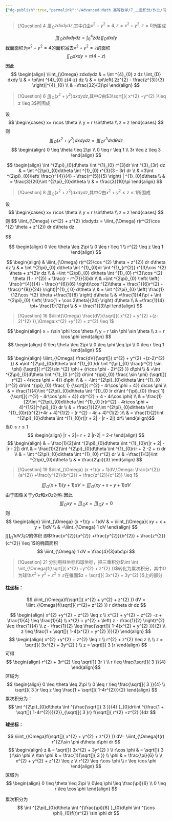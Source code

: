 ```yaml
---
{"dg-publish":true,"permalink":"/Advanced Math 高等数学/7_二重积分/作业/习题7.3/","tags":["高数","微积分"]}
---
```




> [!Question] 4
> $\iiint_{\Omega} zdxdydz,$其中$\Omega$由$x^{2} + y^{2} = 4 , z = x^{2}  +y^{2},z=0$所围成


<style> .container {font-family: sans-serif; text-align: center;} .button-wrapper button {z-index: 1;height: 40px; width: 100px; margin: 10px;padding: 5px;} .excalidraw .App-menu_top .buttonList { display: flex;} .excalidraw-wrapper { height: 800px; margin: 50px; position: relative;} :root[dir="ltr"] .excalidraw .layer-ui__wrapper .zen-mode-transition.App-menu_bottom--transition-left {transform: none;} </style><script src="https://cdn.jsdelivr.net/npm/react@17/umd/react.production.min.js"></script><script src="https://cdn.jsdelivr.net/npm/react-dom@17/umd/react-dom.production.min.js"></script><script type="text/javascript" src="https://cdn.jsdelivr.net/npm/@excalidraw/excalidraw@0/dist/excalidraw.production.min.js"></script><div id="习题73.4.excalidraw.md1"></div><script>(function(){const InitialData={"type":"excalidraw","version":2,"source":"https://github.com/zsviczian/obsidian-excalidraw-plugin/releases/tag/2.6.7","elements":[{"id":"sxRSWd1r3xb95c6HwE6fO","type":"arrow","x":-80.77214686413703,"y":197.6624984741211,"width":280.3721834852308,"height":0,"angle":0,"strokeColor":"#1e1e1e","backgroundColor":"transparent","fillStyle":"solid","strokeWidth":1,"strokeStyle":"solid","roughness":0,"opacity":100,"groupIds":[],"frameId":null,"index":"a0","roundness":{"type":2},"seed":1557694087,"version":116,"versionNonce":509150686,"isDeleted":false,"boundElements":[],"updated":1740588279316,"link":null,"locked":false,"points":[[0,0],[280.3721834852308,0]],"lastCommittedPoint":null,"startBinding":null,"endBinding":null,"startArrowhead":null,"endArrowhead":"arrow","elbowed":false},{"id":"HkuVNdRiG103ZqgcJvD9x","type":"arrow","x":-82.79998779296875,"y":199.2624740600586,"width":142.5564674837242,"height":142.55646748372413,"angle":0,"strokeColor":"#1e1e1e","backgroundColor":"transparent","fillStyle":"solid","strokeWidth":1,"strokeStyle":"solid","roughness":0,"opacity":100,"groupIds":[],"frameId":null,"index":"a1","roundness":{"type":2},"seed":1665991241,"version":116,"versionNonce":115060382,"isDeleted":false,"boundElements":[],"updated":1740588399095,"link":null,"locked":false,"points":[[0,0],[-142.5564674837242,142.55646748372413]],"lastCommittedPoint":null,"startBinding":null,"endBinding":null,"startArrowhead":null,"endArrowhead":"arrow","elbowed":false},{"id":"x-GmxtF2pWjlRQfCRsiv4","type":"arrow","x":-80.39999389648438,"y":197.6624984741211,"width":1.4210854715202004e-14,"height":258.40000915527344,"angle":0,"strokeColor":"#1e1e1e","backgroundColor":"transparent","fillStyle":"solid","strokeWidth":1,"strokeStyle":"solid","roughness":0,"opacity":100,"groupIds":[],"frameId":null,"index":"a2","roundness":{"type":2},"seed":1549004073,"version":62,"versionNonce":1290311518,"isDeleted":false,"boundElements":[],"updated":1740588283965,"link":null,"locked":false,"points":[[0,0],[1.4210854715202004e-14,-258.40000915527344]],"lastCommittedPoint":null,"startBinding":null,"endBinding":null,"startArrowhead":null,"endArrowhead":"arrow","elbowed":false},{"id":"eGlLeVn7wM57I4jLj6QXA","type":"ellipse","x":-162.857327419304,"y":167.05641745571714,"width":163.20004272460938,"height":61.74244841403139,"angle":0,"strokeColor":"#1e1e1e","backgroundColor":"transparent","fillStyle":"solid","strokeWidth":1,"strokeStyle":"solid","roughness":0,"opacity":100,"groupIds":[],"frameId":null,"index":"a3","roundness":{"type":2},"seed":667419806,"version":362,"versionNonce":1207721054,"isDeleted":false,"boundElements":null,"updated":1740588545804,"link":null,"locked":false},{"id":"VMAYMbrYlxXI2mKx_9EDC","type":"line","x":-79.1721407606214,"y":196.3237308588592,"width":119.40001678466798,"height":119.40001678466795,"angle":0,"strokeColor":"#1e1e1e","backgroundColor":"transparent","fillStyle":"solid","strokeWidth":1,"strokeStyle":"solid","roughness":0,"opacity":100,"groupIds":[],"frameId":null,"index":"a4","roundness":{"type":2},"seed":331134814,"version":73,"versionNonce":1005001858,"isDeleted":false,"boundElements":null,"updated":1740588338756,"link":null,"locked":false,"points":[[0,0],[119.40001678466798,-119.40001678466795]],"lastCommittedPoint":null,"startBinding":null,"endBinding":null,"startArrowhead":null,"endArrowhead":null},{"id":"5Z_tG6p03XChrcyRQ3jqE","type":"line","x":-80.37215296765265,"y":196.72372475534357,"width":104.71724249734996,"height":104.71724249734993,"angle":0,"strokeColor":"#1e1e1e","backgroundColor":"transparent","fillStyle":"solid","strokeWidth":1,"strokeStyle":"solid","roughness":0,"opacity":100,"groupIds":[],"frameId":null,"index":"a5","roundness":{"type":2},"seed":806232286,"version":170,"versionNonce":2107142558,"isDeleted":false,"boundElements":null,"updated":1740588409461,"link":null,"locked":false,"points":[[0,0],[-104.71724249734996,-104.71724249734993]],"lastCommittedPoint":null,"startBinding":null,"endBinding":null,"startArrowhead":null,"endArrowhead":null},{"id":"op-QZbTZcZYmrnZ5b72y6","type":"ellipse","x":-162.60400929731765,"y":77.36737836957516,"width":163.20004272460938,"height":61.74244841403139,"angle":0,"strokeColor":"#1e1e1e","backgroundColor":"transparent","fillStyle":"solid","strokeWidth":1,"strokeStyle":"solid","roughness":0,"opacity":100,"groupIds":[],"frameId":null,"index":"a7","roundness":{"type":2},"seed":2100773954,"version":462,"versionNonce":1400690590,"isDeleted":false,"boundElements":[],"updated":1740588533222,"link":null,"locked":false},{"id":"q1pvdIIp3k7nbjiuWt61c","type":"line","x":-164.93514700940858,"y":200.90248201368837,"width":0,"height":150.39693294455216,"angle":0,"strokeColor":"#1e1e1e","backgroundColor":"transparent","fillStyle":"solid","strokeWidth":1,"strokeStyle":"solid","roughness":0,"opacity":100,"groupIds":[],"frameId":null,"index":"a8","roundness":{"type":2},"seed":1511219742,"version":195,"versionNonce":178263682,"isDeleted":false,"boundElements":null,"updated":1740588512227,"link":null,"locked":false,"points":[[0,0],[0,-150.39693294455216]],"lastCommittedPoint":null,"startBinding":null,"endBinding":null,"startArrowhead":null,"endArrowhead":null},{"id":"-GuRFQbFe2S1jA4jTiCFU","type":"line","x":0.5014884831261668,"y":201.3876722153985,"width":0,"height":150.39693294455216,"angle":0,"strokeColor":"#1e1e1e","backgroundColor":"transparent","fillStyle":"solid","strokeWidth":1,"strokeStyle":"solid","roughness":0,"opacity":100,"groupIds":[],"frameId":null,"index":"a9","roundness":{"type":2},"seed":1555566878,"version":241,"versionNonce":1487482014,"isDeleted":false,"boundElements":[],"updated":1740588557118,"link":null,"locked":false,"points":[[0,0],[0,-150.39693294455216]],"lastCommittedPoint":null,"startBinding":null,"endBinding":null,"startArrowhead":null,"endArrowhead":null},{"id":"OnyptIHE","type":"text","x":163.51236729118511,"y":153.84278012639282,"width":11,"height":25,"angle":0,"strokeColor":"#1e1e1e","backgroundColor":"transparent","fillStyle":"solid","strokeWidth":1,"strokeStyle":"solid","roughness":0,"opacity":100,"groupIds":[],"frameId":null,"index":"aA","roundness":null,"seed":2007047454,"version":15,"versionNonce":877058050,"isDeleted":false,"boundElements":null,"updated":1740588571833,"link":null,"locked":false,"text":"y","rawText":"y","fontSize":20,"fontFamily":5,"textAlign":"left","verticalAlign":"top","containerId":null,"originalText":"y","autoResize":true,"lineHeight":1.25},{"id":"DPijy1cd","type":"text","x":-61.11275351102398,"y":-54.28713229739485,"width":12,"height":25,"angle":0,"strokeColor":"#1e1e1e","backgroundColor":"transparent","fillStyle":"solid","strokeWidth":1,"strokeStyle":"solid","roughness":0,"opacity":100,"groupIds":[],"frameId":null,"index":"aB","roundness":null,"seed":2035171202,"version":6,"versionNonce":282866334,"isDeleted":false,"boundElements":null,"updated":1740588574697,"link":null,"locked":false,"text":"z","rawText":"z","fontSize":20,"fontFamily":5,"textAlign":"left","verticalAlign":"top","containerId":null,"originalText":"z","autoResize":true,"lineHeight":1.25},{"id":"RyJpq0Zd","type":"text","x":-217.33146918561934,"y":270.2791009812294,"width":12,"height":25,"angle":0,"strokeColor":"#1e1e1e","backgroundColor":"transparent","fillStyle":"solid","strokeWidth":1,"strokeStyle":"solid","roughness":0,"opacity":100,"groupIds":[],"frameId":null,"index":"aC","roundness":null,"seed":2144155138,"version":4,"versionNonce":2040143170,"isDeleted":false,"boundElements":null,"updated":1740588576917,"link":null,"locked":false,"text":"x","rawText":"x","fontSize":20,"fontFamily":5,"textAlign":"left","verticalAlign":"top","containerId":null,"originalText":"x","autoResize":true,"lineHeight":1.25},{"id":"zxYrs0Yb","type":"image","x":-59.64719248088085,"y":231.6469975190706,"width":73.23758601249949,"height":16.275019113888774,"angle":0,"strokeColor":"#000000","backgroundColor":"transparent","fillStyle":"hachure","strokeWidth":1,"strokeStyle":"solid","roughness":1,"opacity":100,"roundness":null,"seed":22516,"version":83,"versionNonce":1926587742,"updated":1740588604144,"isDeleted":false,"groupIds":[],"boundElements":[],"link":null,"locked":false,"fileId":"f6632b2281aba5caa771fe5ccf0055bc1dd1ee7e","scale":[1,1],"index":"aD","frameId":null,"status":"pending","crop":null}],"appState":{"theme":"dark","viewBackgroundColor":"#ffffff","currentItemStrokeColor":"#1e1e1e","currentItemBackgroundColor":"transparent","currentItemFillStyle":"solid","currentItemStrokeWidth":1,"currentItemStrokeStyle":"solid","currentItemRoughness":0,"currentItemOpacity":100,"currentItemFontFamily":5,"currentItemFontSize":20,"currentItemTextAlign":"left","currentItemStartArrowhead":null,"currentItemEndArrowhead":"arrow","currentItemArrowType":"round","scrollX":416.60740302376905,"scrollY":129.07624585169646,"zoom":{"value":1.64897},"currentItemRoundness":"round","gridSize":20,"gridStep":5,"gridModeEnabled":false,"gridColor":{"Bold":"rgba(217, 217, 217, 0.5)","Regular":"rgba(230, 230, 230, 0.5)"},"currentStrokeOptions":null,"frameRendering":{"enabled":true,"clip":true,"name":true,"outline":true},"objectsSnapModeEnabled":false,"activeTool":{"type":"selection","customType":null,"locked":false,"lastActiveTool":null}},"files":{}};InitialData.scrollToContent=true;App=()=>{const e=React.useRef(null),t=React.useRef(null),[n,i]=React.useState({width:void 0,height:void 0});return React.useEffect(()=>{i({width:t.current.getBoundingClientRect().width,height:t.current.getBoundingClientRect().height});const e=()=>{i({width:t.current.getBoundingClientRect().width,height:t.current.getBoundingClientRect().height})};return window.addEventListener("resize",e),()=>window.removeEventListener("resize",e)},[t]),React.createElement(React.Fragment,null,React.createElement("div",{className:"excalidraw-wrapper",ref:t},React.createElement(ExcalidrawLib.Excalidraw,{ref:e,width:n.width,height:n.height,initialData:InitialData,viewModeEnabled:!0,zenModeEnabled:!0,gridModeEnabled:!1})))},excalidrawWrapper=document.getElementById("习题73.4.excalidraw.md1");ReactDOM.render(React.createElement(App),excalidrawWrapper);})();</script>

$$
\iiint_{\Omega} zdxdydz = \int ^{4}_{0} z dz \iint_{D} dxdy
$$
截面面积为$x^{2}  + y^{2} = 4$的面积减去$x^{2} + y^{2} = z$的面积
$$
\iint_{D} dxdy = \pi (4 - z)
$$
因此
$$
\begin{align}
\iiint_{\Omega} zdxdydz &  = \int ^{4}_{0} z dz \iint_{D} dxdy \\
 & = \pi\int ^{4}_{0} z(4-z) dz  \\
 & = \pi\left( 2z^{2} - \frac{z^{3}}{3} \right)|^{4}_{0} \\
 &  =\frac{32}{3}\pi
\end{align}
$$

> [!Question] 6
> $\iiint_{\Omega}  (x^{2} + y^{2} )dxdydz,$其中$\Omega$由$3\sqrt[]{ x^{2} +y^{2} }\leq z \leq 3$所围成

设
$$
\begin{cases}
x= r\cos \theta \\
y = r \sin\theta \\
z = z
\end{cases}
$$
则
$$
\iiint_{\Omega}  (x^{2} + y^{2} )dxdydz = \iiint_{\Omega}  r^{3}d r d\theta dz
$$
$$
\begin{align}
0 \leq \theta \leq 2\pi \\
0 \leq r \leq 1 \\
3r \leq z \leq 3
\end{align}
$$



$$
\begin{align}
\int ^{2\pi}_{0}d\theta \int ^{1}_{0} r^{3}dr \int ^{3}_{3r} dz
 & = \int ^{2\pi}_{0}d\theta \int ^{1}_{0} r^{3}(3 - 3r) dr \\
 & =3\int ^{2\pi}_{0}\left(  \frac{r^{4}}{4} - \frac{r^{5}}{5}  \right) | ^{1}_{0}d\theta \\
 & = \frac{3}{20}\int ^{2\pi}_{0}d\theta \\
 & = \frac{3}{10}\pi
\end{align}
$$

> [!Question] 8
> $\iiint_{\Omega}  (x^{2} + z^{2} )dxdydz,$其中$\Omega$由$x^{2} + y^{2} \leq z \leq 1$所围成

设
$$
\begin{cases}
x= r\cos \theta \\
y = r \sin\theta \\
z = z
\end{cases}
$$
则
$$
\iiint_{\Omega}  (x^{2} + z^{2} )dxdydz = \iiint_{\Omega} r(r^{2}\cos ^{2} \theta + z^{2}) dr d\theta dz

$$

$$
\begin{align}
0 \leq \theta \leq 2\pi \\
0 \leq r \leq 1 \\
r^{2} \leq z \leq 1
\end{align}
$$


$$
\begin{align}
 & \iiint_{\Omega} r(r^{2}\cos ^{2} \theta + z^{2}) dr d\theta dz \\
 & = \int ^{2\pi}_{0} d\theta \int ^{1}_{0}dr \int ^{1}_{r^{2}} r^{3}\cos ^{2} \theta + z^{2}r dz \\
 & =\int ^{2\pi}_{0} d\theta \int ^{1}_{0} r^{3}\cos ^{2} \theta (1 - r^{2}) + \frac{r - r^{7}}{3}dr \\
 & =\int ^{2\pi}_{0} \left( \left( \frac{r^{4}}{4} - \frac{r^{6}}{6} \right)\cos ^{2}\theta + \frac{1}{6}r^{2} - \frac{r^{8}}{24} \right)|^{1}_{ 0} d\theta \\ 
 & = \int ^{2\pi}_{0} \left( \frac{1}{12}\cos ^{2} \theta  +\frac{1}{8} \right) d\theta  \\
 & =\frac{1}{4}\pi + \int ^{2\pi}_{0} \left( \frac{1 + \cos 2\theta}{24} \right) d\theta  \\
 & =\frac{1}{4} \pi+ \frac{1}{12}\pi \\
 & = \frac{1}{3}\pi
\end{align}
$$



> [!Question] 16
> $\iiint{\Omega} \frac{dV}{\sqrt[]{ x^{2} + y^{2} +(z-2)^{2} }},\Omega:x^{2} +y^{2} + z^{2} \leq 1$

$$
\begin{align}
x = r\sin \phi \cos \theta \\
y = r \sin \phi \sin \theta \\
z = r \cos \phi
\end{align}
$$
$$
\begin{align}
0 \leq \theta \leq 2\pi \\
0 \leq \phi \leq \pi \\
0 \leq r \leq 1
\end{align}
$$
$$
\begin{align}
\iiint_{\Omega} \frac{dV}{\sqrt[]{ x^{2} + y^{2} +(z-2)^{2} }}
 & =\int ^{2\pi}_{0}d\theta \int ^{1}_{0 }dr \int ^{\pi}_{0} \frac{r^{2} \sin \phi} {\sqrt[]{ r^{2}\sin ^{2} \phi + (r\cos \phi - 2)^{2} }} d\phi \\
 & =\int ^{2\pi}_{0}d\theta \int ^{1}_{0 }r^{2} dr\int ^{\pi}_{0}  \frac{ \sin \phi} {\sqrt[]{ r^{2} - 4r\cos \phi + 4}} d\phi \\
 & = -\int ^{2\pi}_{0}d\theta \int ^{1}_{0 }r^{2} dr\int ^{\pi}_{0}  \frac{ 1} {\sqrt[]{ r^{2} - 4r\cos \phi + 4}} d\cos \phi \\
 & = \frac{1}{4}\int ^{2\pi}_{0}d\theta \int ^{1}_{0 }r dr\int ^{\pi}_{0}  \frac{ 1} {\sqrt[]{ r^{2} - 4r\cos \phi + 4}} d(r^{2} + 4 - 4r\cos \phi) \\
 & = \frac{1}{2}\int ^{2\pi}_{0}d\theta \int ^{1}_{0 }r(r^{2} - 4r\cos \phi + 4)^{1/2}|^{\pi}_{0} dr \\
 & = \frac{1}{2}\int ^{2\pi}_{0}d\theta \int ^{1}_{0}r((r^{2}+4r + 4)^{1/2} - (r ^{2} - 4r + 4)^{1/2} )\\
 & = \frac{1}{2}\int ^{2\pi}_{0}d\theta \int ^{1}_{0}r(|r + 2| - |r - 2|) dr\\
\end{align}$$
当$0 \leq r \leq 1$
$$
\begin{align}
|r + 2|= r + 2
|r-2| = 2-r
\end{align}
$$
$$
\begin{align}
 & = \frac{1}{2}\int ^{2\pi}_{0}d\theta \int ^{1}_{0}r(|r + 2| - |r - 2|) dr\\
 & = \frac{1}{2}\int ^{2\pi}_{0}d\theta \int ^{1}_{0}r(r + 2 -2 + r) dr \\
 & = \int ^{2\pi}_{0}d\theta \int ^{1}_{0} r^{2} dr \\
 & =\frac{1}{3}\int ^{2\pi}_{0}d\theta  \\
 & = \frac{2\pi}{3}
\end{align}
$$

> [!Question] 19
> $\iiint_{\Omega} (x +1)(y + 1)dV,\Omega: \frac{x^{2}}{a^{2}} +\frac{y^{2}}{b^{2}} + \frac{z^{2}}{c^{2}} \leq 1$

$$
\iiint_{\Omega} (x +1)(y + 1)dV   = \iiint_{\Omega}( xy + x + y + 1)dV 
$$
由于图像关于$yOz$和$xOz$对称
因此
$$
\iiint_{\Omega} xy =\iiint_{\Omega} x =\iiint_{\Omega} y  = 0
$$
则
$$
\begin{align}
\iiint_{\Omega} (x +1)(y + 1)dV  & = \iiint_{\Omega}( xy + x + y + 1)dV \\
 & =\iiint_{\Omega}  1 dV
\end{align}
$$
$\int \int \int_{\Omega}  1 dV$为$\Omega$的体积
即$\frac{x^{2}}{a^{2}} +\frac{y^{2}}{b^{2}} + \frac{z^{2}}{c^{2}} \leq 1$的椭圆面积
$$
\iiint_{\Omega}  1 dV = \frac{4}{3}abc\pi
$$

> [!Question] 21
> 分别用柱坐标和球坐标，把三重积分$\int \int \int_{\Omega}f(\sqrt[]{ x^{2} +y^{2} + z^{2} })$转化为累次积分，其中$\Omega$为球体$x^{2} + y^{2} + z^{2} \leq z$在锥面$z = \sqrt[]{ 3x^{2} + 3y^{2} }$上的部分

<div id="习题73.21.excalidraw.md2"></div><script>(function(){const InitialData={"type":"excalidraw","version":2,"source":"https://github.com/zsviczian/obsidian-excalidraw-plugin/releases/tag/2.6.7","elements":[{"id":"13JWYdyPMGXXk_-zvSxKu","type":"arrow","x":-13.20001220703125,"y":53.66246795654297,"width":256.00006103515625,"height":0,"angle":0,"strokeColor":"#1e1e1e","backgroundColor":"transparent","fillStyle":"solid","strokeWidth":1,"strokeStyle":"solid","roughness":0,"opacity":100,"groupIds":[],"frameId":null,"index":"a0","roundness":{"type":2},"seed":568281757,"version":39,"versionNonce":295848787,"isDeleted":false,"boundElements":null,"updated":1740646342405,"link":null,"locked":false,"points":[[0,0],[256.00006103515625,0]],"lastCommittedPoint":null,"startBinding":null,"endBinding":null,"startArrowhead":null,"endArrowhead":"arrow","elbowed":false},{"id":"u353Pl3xx31ti0j6zlHSM","type":"arrow","x":-12.39996337890625,"y":54.46251678466797,"width":154.39999389648438,"height":154.39999389648435,"angle":0,"strokeColor":"#1e1e1e","backgroundColor":"transparent","fillStyle":"solid","strokeWidth":1,"strokeStyle":"solid","roughness":0,"opacity":100,"groupIds":[],"frameId":null,"index":"a1","roundness":{"type":2},"seed":645534653,"version":41,"versionNonce":130500605,"isDeleted":false,"boundElements":null,"updated":1740646350746,"link":null,"locked":false,"points":[[0,0],[-154.39999389648438,154.39999389648435]],"lastCommittedPoint":null,"startBinding":null,"endBinding":null,"startArrowhead":null,"endArrowhead":"arrow","elbowed":false},{"id":"LDQNx7mAwGeJTjREBqirF","type":"arrow","x":-10.79998779296875,"y":53.66246795654297,"width":1.5987211554602254e-14,"height":233.59997558593753,"angle":0,"strokeColor":"#1e1e1e","backgroundColor":"transparent","fillStyle":"solid","strokeWidth":1,"strokeStyle":"solid","roughness":0,"opacity":100,"groupIds":[],"frameId":null,"index":"a2","roundness":{"type":2},"seed":306785469,"version":33,"versionNonce":229360531,"isDeleted":false,"boundElements":null,"updated":1740646355160,"link":null,"locked":false,"points":[[0,0],[1.5987211554602254e-14,-233.59997558593753]],"lastCommittedPoint":null,"startBinding":null,"endBinding":null,"startArrowhead":null,"endArrowhead":"arrow","elbowed":false},{"id":"XzYhCyDECJxQ50CyiHQkz","type":"ellipse","x":-72.39996337890625,"y":-73.53748321533203,"width":126.39996337890625,"height":126.39996337890625,"angle":0,"strokeColor":"#1e1e1e","backgroundColor":"transparent","fillStyle":"solid","strokeWidth":1,"strokeStyle":"solid","roughness":0,"opacity":100,"groupIds":[],"frameId":null,"index":"a3","roundness":{"type":2},"seed":2004338557,"version":274,"versionNonce":71548381,"isDeleted":false,"boundElements":null,"updated":1740646377558,"link":null,"locked":false},{"id":"f2wtt4CbSJAjtG1nPc0Ml","type":"ellipse","x":-24.399963378906254,"y":-72.73755645751953,"width":29.599975585937507,"height":125.60000610351562,"angle":0,"strokeColor":"#1e1e1e","backgroundColor":"transparent","fillStyle":"solid","strokeWidth":1,"strokeStyle":"dotted","roughness":0,"opacity":100,"groupIds":[],"frameId":null,"index":"a4","roundness":{"type":2},"seed":1374788019,"version":129,"versionNonce":1539328563,"isDeleted":false,"boundElements":null,"updated":1740646411768,"link":null,"locked":false},{"id":"mIRYTKQoxoh_QfvVqPKAr","type":"ellipse","x":-68.39990234375,"y":-18.33747100830078,"width":119.19995117187501,"height":21.5999755859375,"angle":0,"strokeColor":"#1e1e1e","backgroundColor":"transparent","fillStyle":"solid","strokeWidth":1,"strokeStyle":"dotted","roughness":0,"opacity":100,"groupIds":[],"frameId":null,"index":"a5","roundness":{"type":2},"seed":583244147,"version":73,"versionNonce":840293139,"isDeleted":false,"boundElements":null,"updated":1740646431349,"link":null,"locked":false},{"id":"Jas6tZET-xNQYn_H1YDaM","type":"line","x":-9.20001220703125,"y":54.46251678466797,"width":120.97382308687983,"height":209.5328079723246,"angle":0,"strokeColor":"#1971c2","backgroundColor":"transparent","fillStyle":"solid","strokeWidth":1,"strokeStyle":"dotted","roughness":0,"opacity":100,"groupIds":[],"frameId":null,"index":"a6","roundness":{"type":2},"seed":1842508371,"version":143,"versionNonce":1496749309,"isDeleted":false,"boundElements":null,"updated":1740646458461,"link":null,"locked":false,"points":[[0,0],[-120.97382308687983,-209.5328079723246]],"lastCommittedPoint":null,"startBinding":null,"endBinding":null,"startArrowhead":null,"endArrowhead":null},{"id":"cS6wz_oEU7iQIB3Aal7tj","type":"line","x":-9.20001220703125,"y":52.86248016357422,"width":121.52407148066186,"height":210.48586614713827,"angle":0,"strokeColor":"#1971c2","backgroundColor":"transparent","fillStyle":"solid","strokeWidth":1,"strokeStyle":"dotted","roughness":0,"opacity":100,"groupIds":[],"frameId":null,"index":"a7","roundness":{"type":2},"seed":1763762931,"version":49,"versionNonce":1137070781,"isDeleted":false,"boundElements":null,"updated":1740646464398,"link":null,"locked":false,"points":[[0,0],[121.52407148066186,-210.48586614713827]],"lastCommittedPoint":null,"startBinding":null,"endBinding":null,"startArrowhead":null,"endArrowhead":null},{"id":"GhGJdpQoc8K8Ow_N7F5Ah","type":"ellipse","x":-128.39996337890625,"y":-168.7375259399414,"width":239.199951171875,"height":28,"angle":0,"strokeColor":"#1971c2","backgroundColor":"transparent","fillStyle":"solid","strokeWidth":1,"strokeStyle":"solid","roughness":0,"opacity":100,"groupIds":[],"frameId":null,"index":"a8","roundness":{"type":2},"seed":9734013,"version":66,"versionNonce":1282525939,"isDeleted":false,"boundElements":null,"updated":1740646476074,"link":null,"locked":false},{"id":"6wHSrcklNd9XOzWekylSX","type":"ellipse","x":-61.199951171875,"y":-47.13751983642578,"width":105.5999755859375,"height":12.79998779296875,"angle":0,"strokeColor":"#1971c2","backgroundColor":"transparent","fillStyle":"solid","strokeWidth":1,"strokeStyle":"dashed","roughness":0,"opacity":100,"groupIds":[],"frameId":null,"index":"a9","roundness":{"type":2},"seed":1058378515,"version":68,"versionNonce":1100155315,"isDeleted":false,"boundElements":null,"updated":1740646634863,"link":null,"locked":false}],"appState":{"theme":"dark","viewBackgroundColor":"#ffffff","currentItemStrokeColor":"#1971c2","currentItemBackgroundColor":"transparent","currentItemFillStyle":"solid","currentItemStrokeWidth":1,"currentItemStrokeStyle":"dashed","currentItemRoughness":0,"currentItemOpacity":100,"currentItemFontFamily":5,"currentItemFontSize":20,"currentItemTextAlign":"left","currentItemStartArrowhead":null,"currentItemEndArrowhead":"arrow","currentItemArrowType":"round","scrollX":545,"scrollY":416.8625183105469,"zoom":{"value":1},"currentItemRoundness":"round","gridSize":null,"gridStep":5,"gridModeEnabled":false,"gridColor":{"Bold":"rgba(217, 217, 217, 0.5)","Regular":"rgba(230, 230, 230, 0.5)"},"currentStrokeOptions":null,"frameRendering":{"enabled":true,"clip":true,"name":true,"outline":true},"objectsSnapModeEnabled":false,"activeTool":{"type":"selection","customType":null,"locked":false,"lastActiveTool":null}},"files":{}};InitialData.scrollToContent=true;App=()=>{const e=React.useRef(null),t=React.useRef(null),[n,i]=React.useState({width:void 0,height:void 0});return React.useEffect(()=>{i({width:t.current.getBoundingClientRect().width,height:t.current.getBoundingClientRect().height});const e=()=>{i({width:t.current.getBoundingClientRect().width,height:t.current.getBoundingClientRect().height})};return window.addEventListener("resize",e),()=>window.removeEventListener("resize",e)},[t]),React.createElement(React.Fragment,null,React.createElement("div",{className:"excalidraw-wrapper",ref:t},React.createElement(ExcalidrawLib.Excalidraw,{ref:e,width:n.width,height:n.height,initialData:InitialData,viewModeEnabled:!0,zenModeEnabled:!0,gridModeEnabled:!1})))},excalidrawWrapper=document.getElementById("习题73.21.excalidraw.md2");ReactDOM.render(React.createElement(App),excalidrawWrapper);})();</script>

####  **柱坐标：**
$$
\iiint_{\Omega}f(\sqrt[]{ x^{2} + y^{2} + z^{2} }) dV = 
\iiint_{\Omega}f(\sqrt[]{ r^{2}+ z^{2} }) r d\theta dr dz
$$

$$
\begin{align}
x^{2} +y^{2} + z^{2} \leq z \\
x^{2} + y^{2} + z^{2} -z + \frac{1}{4} \leq \frac{1}{4} \\
x^{2} + y^{2} + \left( z - \frac{1}{2} \right)^{2} \leq \frac{1}{4}  \\
z - \frac{1}{2} \leq \frac{\sqrt[]{ 1-4(x^{2} + y^{2} })}{2} \\
 z \leq \frac{1 + \sqrt[]{ 1-4(x^{2} + y^{2} })}{2} 
\end{align}
$$
$$
\begin{align}
x^{2} +y^{2} + z^{2} \leq z \\
r^{2} + z^{2} \leq z \\
 \\
z = \sqrt[]{ 3x^{2} + 3y^{2} } \\
z = \sqrt[]{ 3  }r
\end{align}
$$
可得
$$
\begin{align}
r^{2} + 3r^{2} \leq \sqrt[]{ 3r }
 \\
r  \leq \frac{\sqrt[]{ 3 }}{4}
\end{align}$$
区域为
$$
\begin{align}
0 \leq \theta \leq 2\pi \\
0 \leq r \leq \frac{\sqrt[]{ 3 }}{4} \\
\sqrt[]{ 3 }r \leq z \leq \frac{1 + \sqrt[]{ 1-4r^{2}}}{2} 
\end{align}
$$
累次积分为：
$$
\int ^{2\pi}_{0}d\theta \int ^{\frac{\sqrt[]{ 3 }}{4} }_{0}dr\int ^{\frac{1 + \sqrt[]{ 1-4r^{2}}}{2}}_{\sqrt[]{ 3 }r} f(\sqrt[]{ r^{2} +z^{2} })dz
$$

####  球坐标：
$$
\iiint_{\Omega}f(\sqrt[]{ x^{2} + y^{2} + z^{2} })  dV= 
\iiint_{\Omega}f(r) r^{2}\sin \phi d\theta d\phi dr
$$
$$
\begin{align}
z  & = \sqrt[]{ 3x^{2} + 3y^{2} } \\
r\cos \phi  & = \sqrt[]{ 3 }r\sin \phi \\
\tan \phi  & = \frac{1}{\sqrt[]{ 3 }} \\
\phi  & = \frac{\pi}{6} \\
 \\
x^{2} + y^{2} + z^{2} \leq z \\
r^{2} \leq r\cos \phi \\
r \leq \cos \phi
\end{align}
$$
区域为
$$
\begin{align}
0 \leq \theta \leq 2\pi \\
0\leq \phi \leq \frac{\pi}{6} \\
0 \leq r \leq \cos \phi
\end{align}
$$

累次积分为
$$
\int ^{2\pi}_{0}d\theta \int ^{\frac{\pi}{6} }_{0}d\phi \int ^{\cos \phi}_{0}f(r)r^{2} \sin \phi dr
$$